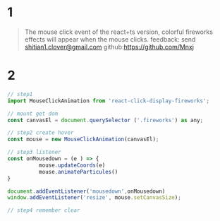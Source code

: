 # 1
> The mouse click event of the react+ts version, colorful fireworks effects will appear when the mouse clicks.
> feedback: send shitian1.clover@gmail.com
> github:https://github.com/Mnxj


# 2
``` js
// step1
import MouseClickAnimation from 'react-click-display-fireworks';

// mount get dom
const canvasEl = document.querySelector ('.fireworks') as any;

// step2 create hover
const mouse = new MouseClickAnimation(canvasEl);

// step3 listener
const onMousedown = (e ) => {
          mouse.updateCoords(e)
          mouse.animateParticules()
}

document.addEventListener('mousedown',onMousedown)
window.addEventListener('resize', mouse.setCanvasSize);

// step4 remember clear
```